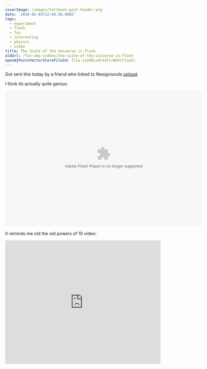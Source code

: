 ```yaml
---
coverImage: /images/fallback-post-header.png
date: '2010-02-03T12:46:36.000Z'
tags:
  - experiment
  - flash
  - fun
  - interesting
  - physics
  - video
title: The Scale of the Universe in Flash
oldUrl: /fun-amp-videos/the-scale-of-the-universe-in-flash
openAIPostsVectorStoreFileId: file-ixo9bcv4l41FcrWdVCt7zwCc
---
```


Got sent this today by a friend who linked to Newgrounds [upload](https://www.newgrounds.com/portal/view/525347).

<!-- more -->

I think its actually quite genius:

<object classid="clsid:d27cdb6e-ae6d-11cf-96b8-444553540000" width="640" height="440" codebase="https://download.macromedia.com/pub/shockwave/cabs/flash/swflash.cab#version=6,0,40,0"><param name="src" value="/wp-content/uploads/2010/02/525347_scale_of_universe_ng.swf" /><embed type="application/x-shockwave-flash" width="640" height="440" src="/wp-content/uploads/2010/02/525347_scale_of_universe_ng.swf"> </embed></object>

It reminds me old the old powers of 10 video:

<iframe width="100%" height="400" src="https://www.youtube.com/embed/A2cmlhfdxuY" frameborder="0" allow="accelerometer; autoplay; clipboard-write; encrypted-media; gyroscope; picture-in-picture" allowfullscreen></iframe>
